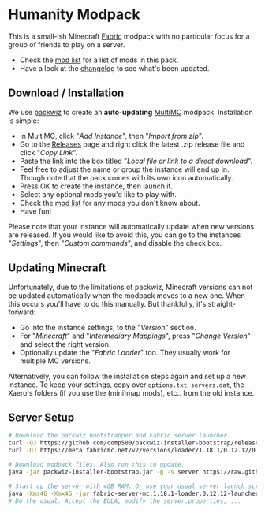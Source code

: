 # Humanity Modpack

This is a small-ish Minecraft [Fabric] modpack with no particular focus for a group of friends to play on a server.

- Check the [mod list](MODS.md) for a list of mods in this pack.
- Have a look at the [changelog](CHANGELOG.md) to see what's been updated.

## Download / Installation

We use [packwiz] to create an **auto-updating** [MultiMC] modpack. Installation is simple:

- In MultiMC, click "*Add Instance*", then "*Import from zip*".
- Go to the [Releases] page and right click the latest .zip release file and click "*Copy Link*".
- Paste the link into the box titled "*Local file or link to a direct download*".
- Feel free to adjust the name or group the instance will end up in.  
  Though note that the pack comes with its own icon automatically.
- Press *OK* to create the instance, then launch it.
- Select any optional mods you'd like to play with.
- Check the [mod list](MODS.md) for any mods you don't know about.
- Have fun!

Please note that your instance will automatically update when new versions are released. If you would like to avoid this, you can go to the instances "*Settings*", then "*Custom commands*", and disable the check box.

## Updating Minecraft

Unfortunately, due to the limitations of packwiz, Minecraft versions can not be updated automatically when the modpack moves to a new one. When this occurs you'll have to do this manually. But thankfully, it's straight-forward:

- Go into the instance settings, to the "*Version*" section.
- For "*Minecraft*" and "*Intermediary Mappings*", press "*Change Version*" and select the right version.
- Optionally update the "*Fabric Loader*" too. They usually work for multiple MC versions.

Alternatively, you can follow the installation steps again and set up a new instance. To keep your settings, copy over `options.txt`, `servers.dat`, the Xaero's folders (if you use the (mini)map mods), etc.. from the old instance.

## Server Setup

```sh
# Download the packwiz bootstrapper and Fabric server launcher.
curl -OJ https://github.com/comp500/packwiz-installer-bootstrap/releases/download/v0.0.3/packwiz-installer-bootstrap.jar
curl -OJ https://meta.fabricmc.net/v2/versions/loader/1.18.1/0.12.12/0.10.2/server/jar

# Download modpack files. Also run this to update.
java -jar packwiz-installer-bootstrap.jar -g -s server https://raw.githubusercontent.com/copygirl/humanity-modpack/1.18/pack.toml

# Start up the server with 4GB RAM. Or use your usual server launch script.
java -Xms4G -Xmx4G -jar fabric-server-mc.1.18.1-loader.0.12.12-launcher.0.10.2.jar nogui
# Do the usual: Accept the EULA, modify the server.properties, ...
```


[Fabric]:   https://fabricmc.net/
[MultiMC]:  https://multimc.org/
[packwiz]:  https://github.com/comp500/packwiz
[Releases]: https://github.com/copygirl/humanity-modpack/releases
